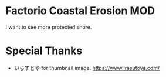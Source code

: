 # Factorio Coastal Erosion MOD

I want to see more protected shore.

# Special Thanks

- いらすとや for thumbnail image. https://www.irasutoya.com/

